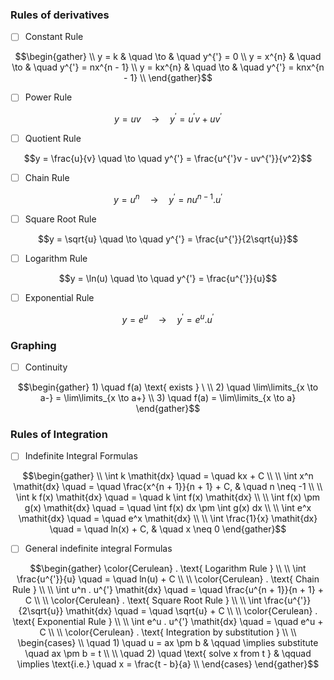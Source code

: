 
### Rules of derivatives

- [ ] Constant Rule

```math
\begin{gather}
\\
y = k       & \quad \to & \quad y^{'} = 0 \\
y = x^{n}  & \quad \to & \quad y^{'} = nx^{n - 1} \\
y = kx^{n} & \quad  \to & \quad y^{'} = knx^{n - 1} \\

\end{gather}
```  

- [ ] Power Rule

```math
y = uv  \quad \to  \quad y^{'} = u^{'}v + uv^{'}
```

- [ ] Quotient Rule

```math
y = \frac{u}{v} \quad \to \quad y^{'} = \frac{u^{'}v - uv^{'}}{v^2}
```

- [ ] Chain Rule

```math
y = u^{n} \quad \to \quad y^{'} = nu^{n - 1} . u^{'}
```

- [ ] Square Root Rule

```math
y = \sqrt{u} \quad \to \quad y^{'} = \frac{u^{'}}{2\sqrt{u}}
```

- [ ] Logarithm Rule

```math
y = \ln(u) \quad \to \quad y^{'} = \frac{u^{'}}{u}
```

- [ ] Exponential Rule

```math
y = e^u \quad \to \quad y^{'} = e^{u} . u^{'}
```

### Graphing

- [ ]  Continuity

```math
\begin{gather}
1) \quad f(a) \text{ exists } \
\\
2) \quad \lim\limits_{x \to a-} = \lim\limits_{x \to a+}
\\
3) \quad f(a) = \lim\limits_{x \to a}
\end{gather}
```

### Rules of Integration

- [ ] Indefinite Integral Formulas

```math
\begin{gather}
\\
\int k \mathit{dx}             \quad = \quad kx + C \\
\\
\int x^n \mathit{dx}           \quad = \quad \frac{x^{n + 1}}{n + 1} + C, & \quad n \neq -1 \\
\\
\int k f(x) \mathit{dx}        \quad = \quad k \int f(x) \mathit{dx} \\
\\
\int f(x) \pm g(x) \mathit{dx} \quad = \quad \int f(x) dx \pm \int g(x) dx \\
\\
\int e^x \mathit{dx}           \quad = \quad  e^x \mathit{dx} \\
\\
\int \frac{1}{x} \mathit{dx}   \quad = \quad ln(x) + C, & \quad x \neq 0
\end{gather}
```

- [ ] General indefinite integral Formulas

```math
\begin{gather}
\color{Cerulean} . \text{ Logarithm Rule } \\
\\
\int \frac{u^{'}}{u}  \quad = \quad ln(u) + C \\
\\
\color{Cerulean} . \text{ Chain Rule } \\
\\
\int u^n . u^{'} \mathit{dx}  \quad = \quad \frac{u^{n + 1}}{n + 1} + C \\
\\
\color{Cerulean} . \text{ Square Root Rule } \\
\\
\int \frac{u^{'}}{2\sqrt{u}} \mathit{dx}  \quad = \quad \sqrt{u} + C \\
\\
\color{Cerulean} . \text{ Exponential Rule } \\
\\
\int e^u . u^{'} \mathit{dx}  \quad = \quad e^u + C \\
\\
\color{Cerulean} . \text{ Integration by substitution } \\
\\
\begin{cases}
  \\
  \quad 1) \quad u = ax \pm b & \qquad \implies substitute \quad ax \pm b = t \\
  \\
  \quad 2) \quad \text{ solve x from t } & \qquad \implies \text{i.e.} \quad x = \frac{t - b}{a} \\

\end{cases}
\end{gather}
```
